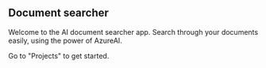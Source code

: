 ## Document searcher
Welcome to the AI document searcher app. Search through your documents easily, using the power of AzureAI.

Go to "Projects" to get started.